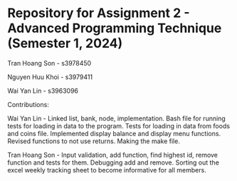 # Repository for Assignment 2 - Advanced Programming Technique (Semester 1, 2024)

Tran Hoang Son - s3978450

Nguyen Huu Khoi - s3979411

Wai Yan Lin - s3963096

Contributions:

Wai Yan Lin - Linked list, bank, node, implementation. Bash file for running tests for loading in data to the program. Tests for loading in data from foods and coins file. Implemented display balance and display menu functions. Revised functions to not use returns. Making the make file.

Tran Hoang Son - Input validation, add function, find highest id, remove function and tests for them. Debugging add and remove. Sorting out the excel weekly tracking sheet to become informative for all members.
